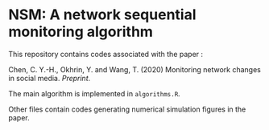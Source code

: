 # NSM: A network sequential monitoring algorithm

This repository contains codes associated with the paper :

Chen, C. Y.-H., Okhrin, Y. and Wang, T. (2020) Monitoring network changes in social media. _Preprint_.

The main algorithm is implemented in `algorithms.R`.

Other files contain codes generating numerical simulation figures in the paper.
